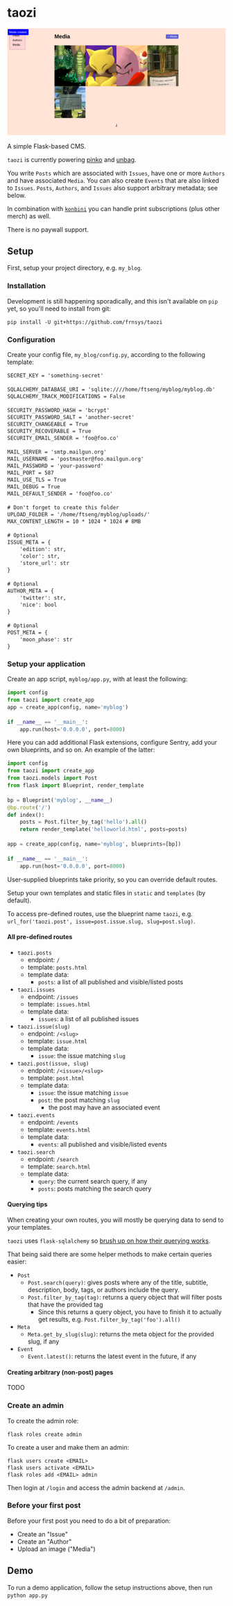# taozi

![](shot.png)

A simple Flask-based CMS.

`taozi` is currently powering [pinko](https://pinko.online/) and [unbag](https://unbag.net/).

You write `Posts` which are associated with `Issues`, have one or more `Authors` and have associated `Media`. You can also create `Events` that are also linked to `Issues`. `Posts`, `Authors`, and `Issues` also support arbitrary metadata; see below.

In combination with [`konbini`](https://github.com/frnsys/konbini) you can handle print subscriptions (plus other merch) as well.

There is no paywall support.

## Setup

First, setup your project directory, e.g. `my_blog`.

### Installation

Development is still happening sporadically, and this isn't available on `pip` yet, so you'll need to install from git:

    pip install -U git+https://github.com/frnsys/taozi

### Configuration

Create your config file, `my_blog/config.py`, according to the following template:

```
SECRET_KEY = 'something-secret'

SQLALCHEMY_DATABASE_URI = 'sqlite:////home/ftseng/myblog/myblog.db'
SQLALCHEMY_TRACK_MODIFICATIONS = False

SECURITY_PASSWORD_HASH = 'bcrypt'
SECURITY_PASSWORD_SALT = 'another-secret'
SECURITY_CHANGEABLE = True
SECURITY_RECOVERABLE = True
SECURITY_EMAIL_SENDER = 'foo@foo.co'

MAIL_SERVER = 'smtp.mailgun.org'
MAIL_USERNAME = 'postmaster@foo.mailgun.org'
MAIL_PASSWORD = 'your-password'
MAIL_PORT = 587
MAIL_USE_TLS = True
MAIL_DEBUG = True
MAIL_DEFAULT_SENDER = 'foo@foo.co'

# Don't forget to create this folder
UPLOAD_FOLDER = '/home/ftseng/myblog/uploads/'
MAX_CONTENT_LENGTH = 10 * 1024 * 1024 # 8MB

# Optional
ISSUE_META = {
    'edition': str,
    'color': str,
    'store_url': str
}

# Optional
AUTHOR_META = {
    'twitter': str,
    'nice': bool
}

# Optional
POST_META = {
    'moon_phase': str
}
```

### Setup your application

Create an app script, `myblog/app.py`, with at least the following:

```python
import config
from taozi import create_app
app = create_app(config, name='myblog')

if __name__ == '__main__':
    app.run(host='0.0.0.0', port=8000)
```

Here you can add additional Flask extensions, configure Sentry, add your own blueprints, and so on. An example of the latter:

```python
import config
from taozi import create_app
from taozi.models import Post
from flask import Blueprint, render_template

bp = Blueprint('myblog', __name__)
@bp.route('/')
def index():
    posts = Post.filter_by_tag('hello').all()
    return render_template('helloworld.html', posts=posts)

app = create_app(config, name='myblog', blueprints=[bp])

if __name__ == '__main__':
    app.run(host='0.0.0.0', port=8000)
```

User-supplied blueprints take priority, so you can override default routes.

Setup your own templates and static files in `static` and `templates` (by default).

To access pre-defined routes, use the blueprint name `taozi`, e.g. `url_for('taozi.post', issue=post.issue.slug, slug=post.slug)`.

#### All pre-defined routes

- `taozi.posts`
    - endpoint: `/`
    - template: `posts.html`
    - template data:
        - `posts`: a list of all published and visible/listed posts
- `taozi.issues`
    - endpoint: `/issues`
    - template: `issues.html`
    - template data:
        - `issues`: a list of all published issues
- `taozi.issue(slug)`
    - endpoint: `/<slug>`
    - template: `issue.html`
    - template data:
        - `issue`: the issue matching `slug`
- `taozi.post(issue, slug)`
    - endpoint: `/<issue>/<slug>`
    - template: `post.html`
    - template data:
        - `issue`: the issue matching `issue`
        - `post`: the post matching `slug`
            - the post may have an associated event
- `taozi.events`
    - endpoint: `/events`
    - template: `events.html`
    - template data:
        - `events`: all published and visible/listed events
- `taozi.search`
    - endpoint: `/search`
    - template: `search.html`
    - template data:
        - `query`: the current search query, if any
        - `posts`: posts matching the search query

#### Querying tips

When creating your own routes, you will mostly be querying data to send to your templates.

`taozi` uses `flask-sqlalchemy` so [brush up on how their querying works](https://flask-sqlalchemy.palletsprojects.com/en/2.x/queries/#querying-records).

That being said there are some helper methods to make certain queries easier:

- `Post`
    - `Post.search(query)`: gives posts where any of the title, subtitle, description, body, tags, or authors include the query.
    - `Post.filter_by_tag(tag)`: returns a query object that will filter posts that have the provided tag
        - Since this returns a query object, you have to finish it to actually get results, e.g. `Post.filter_by_tag('foo').all()`
- `Meta`
    - `Meta.get_by_slug(slug)`: returns the meta object for the provided slug, if any
- `Event`
    - `Event.latest()`: returns the latest event in the future, if any

#### Creating arbitrary (non-post) pages

TODO

### Create an admin

To create the admin role:

    flask roles create admin

To create a user and make them an admin:

    flask users create <EMAIL>
    flask users activate <EMAIL>
    flask roles add <EMAIL> admin

Then login at `/login` and access the admin backend at `/admin`.

### Before your first post

Before your first post you need to do a bit of preparation:

- Create an "Issue"
- Create an "Author"
- Upload an image ("Media")

## Demo

To run a demo application, follow the setup instructions above, then run `python app.py`
